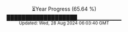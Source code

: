 <p align="center">
⏳Year Progress (65.64 %)<br>
███████████████████▁▁▁▁▁▁▁▁▁▁▁ <br>
<sub>Updated: Wed, 28 Aug 2024 06:03:40 GMT</sub>
</p>

